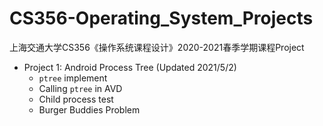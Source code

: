 # CS356-Operating_System_Projects
上海交通大学CS356《操作系统课程设计》2020-2021春季学期课程Project

- Project 1: Android Process Tree (Updated 2021/5/2)
  - `ptree` implement
  - Calling `ptree` in AVD
  - Child process test
  - Burger Buddies Problem

